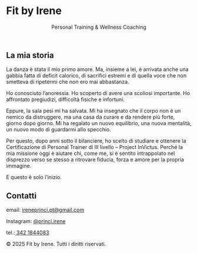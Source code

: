 # Fit by Irene
<!DOCTYPE html>
<header>
    <p>Personal Training & Wellness Coaching</p>
</header>
<section id="about">
    <h2>La mia storia</h2>
    <p>La danza è stata il mio primo amore.
Ma, insieme a lei, è arrivata anche una gabbia fatta di deficit calorico, di sacrifici estremi e di quella voce che non smetteva di ripetermi che non ero mai abbastanza.

Ho conosciuto l’anoressia.
Ho scoperto di avere una scoliosi importante.
Ho affrontato pregiudizi, difficoltà fisiche e infortuni.

Eppure, la sala pesi mi ha salvata.
Mi ha insegnato che il corpo non è un nemico da distruggere, ma una casa da curare e da rendere più forte, giorno dopo giorno.
Mi ha regalato un nuovo equilibrio, una nuova mentalità, un nuovo modo di guardarmi allo specchio.

Per questo, dopo anni sotto il bilanciere, ho scelto di studiare e ottenere la Certificazione di Personal Trainer di III livello – Project InVictus.
Perché la mia missione oggi è aiutare chi, come me, si è sentito intrappolato nel disprezzo verso se stesso a ritrovare fiducia, forza e amore per la propria immagine.

E questo è solo l’inizio.</p>
</section>

<section id="contact">
    <h2>Contatti</h2>
    <p>email: <a href="mailto:ireneprinci.pt@gmail.com">ireneprinci.pt@gmail.com</a></p>
    <p>Instagram: <a href="https://www.instagram.com/princi.irene?igsh=MTg2dDFldmYxanRvbg%3D%3D&utm_source=qr" target="_blank">@princi.irene</a></p>
    <p>tel.:<a class="button" href="https://wa.me/3421844083"> 342 1844083</a>
</section>

<footer>
    <p>&copy; 2025 Fit by Irene. Tutti i diritti riservati.</p>
</footer>

</body>
</html>
